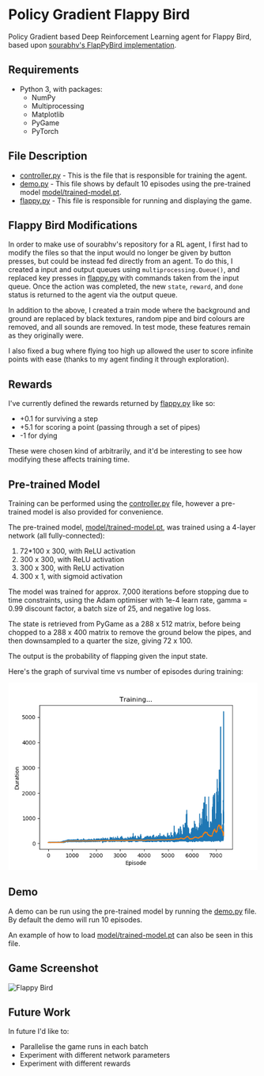 Policy Gradient Flappy Bird
===============

Policy Gradient based Deep Reinforcement Learning agent for Flappy Bird, based upon [sourabhv's FlapPyBird implementation](https://github.com/sourabhv/FlapPyBird).


Requirements
------

* Python 3, with packages:
  * NumPy
  * Multiprocessing
  * Matplotlib
  * PyGame
  * PyTorch


File Description
-----
* [controller.py](controller.py) - This is the file that is responsible for training the agent.
* [demo.py](demo.py) - This file shows by default 10 episodes using the pre-trained model [model/trained-model.pt](model/trained-model.pt).
* [flappy.py](flappy.py) - This file is responsible for running and displaying the game.


Flappy Bird Modifications
------

In order to make use of sourabhv's repository for a RL agent, I first had to modify the files so that the input would no longer be given by button presses, but could be instead fed directly from an agent.
To do this, I created a input and output queues using `multiprocessing.Queue()`, and replaced key presses in [flappy.py](flappy.py) with commands taken from the input queue.
Once the action was completed, the new `state`, `reward`, and `done` status is returned to the agent via the output queue.

In addition to the above, I created a train mode where the background and ground are replaced by black textures, random pipe and bird colours are removed, and all sounds are removed.
In test mode, these features remain as they originally were.

I also fixed a bug where flying too high up allowed the user to score infinite points with ease (thanks to my agent finding it through exploration).


Rewards
------

I've currently defined the rewards returned by [flappy.py](flappy.py) like so:
* +0.1 for surviving a step
* +5.1 for scoring a point (passing through a set of pipes)
* -1 for dying

These were chosen kind of arbitrarily, and it'd be interesting to see how modifying these affects training time.


Pre-trained Model
------

Training can be performed using the [controller.py](controller.py) file, however a pre-trained model is also provided for convenience.

The pre-trained model, [model/trained-model.pt](model/trained-model.pt), was trained using a 4-layer network (all fully-connected):

1. 72*100 x 300, with ReLU activation
2. 300 x 300, with ReLU activation
3. 300 x 300, with ReLU activation
4. 300 x 1, with sigmoid activation

The model was trained for approx. 7,000 iterations before stopping due to time constraints, using the Adam optimiser with 1e-4 learn rate, gamma = 0.99 discount factor, a batch size of 25, and negative log loss.

The state is retrieved from PyGame as a 288 x 512 matrix, before being chopped to a 288 x 400 matrix to remove the ground below the pipes, and then downsampled to a quarter the size, giving 72 x 100.

The output is the probability of flapping given the input state.

Here's the graph of survival time vs number of episodes during training:

![Training Graph](training-graph.png)


Demo
------

A demo can be run using the pre-trained model by running the [demo.py](demo.py) file. By default the demo will run 10 episodes.

An example of how to load [model/trained-model.pt](model/trained-model.pt) can also be seen in this file.


Game Screenshot
----------

![Flappy Bird](screenshot1.png)


Future Work
------

In future I'd like to:

* Parallelise the game runs in each batch
* Experiment with different network parameters
* Experiment with different rewards
